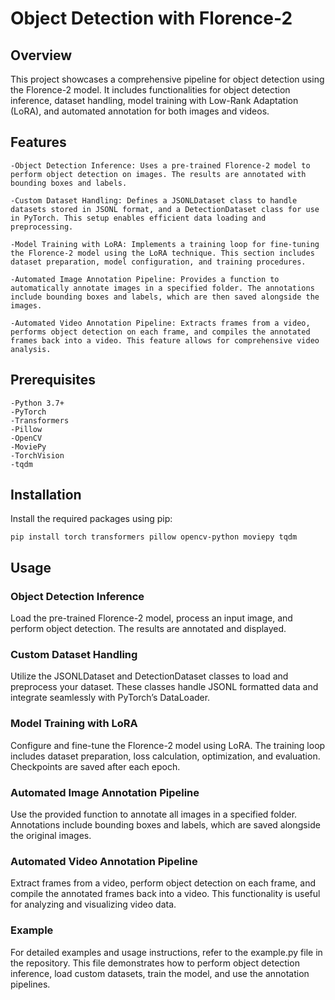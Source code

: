 # Object Detection with Florence-2

## Overview

This project showcases a comprehensive pipeline for object detection using the Florence-2 model. It includes functionalities for object detection inference, dataset handling, model training with Low-Rank Adaptation (LoRA), and automated annotation for both images and videos.

## Features

	-Object Detection Inference: Uses a pre-trained Florence-2 model to perform object detection on images. The results are annotated with bounding boxes and labels.
 
	-Custom Dataset Handling: Defines a JSONLDataset class to handle datasets stored in JSONL format, and a DetectionDataset class for use in PyTorch. This setup enables efficient data loading and preprocessing.
 
	-Model Training with LoRA: Implements a training loop for fine-tuning the Florence-2 model using the LoRA technique. This section includes dataset preparation, model configuration, and training procedures.
 
	-Automated Image Annotation Pipeline: Provides a function to automatically annotate images in a specified folder. The annotations include bounding boxes and labels, which are then saved alongside the images.
 
	-Automated Video Annotation Pipeline: Extracts frames from a video, performs object detection on each frame, and compiles the annotated frames back into a video. This feature allows for comprehensive video analysis.

## Prerequisites

	-Python 3.7+
	-PyTorch
	-Transformers
	-Pillow
	-OpenCV
	-MoviePy
	-TorchVision
	-tqdm

## Installation

Install the required packages using pip:

```pip install torch transformers pillow opencv-python moviepy tqdm```

## Usage

### Object Detection Inference

Load the pre-trained Florence-2 model, process an input image, and perform object detection. The results are annotated and displayed.

### Custom Dataset Handling

Utilize the JSONLDataset and DetectionDataset classes to load and preprocess your dataset. These classes handle JSONL formatted data and integrate seamlessly with PyTorch’s DataLoader.

### Model Training with LoRA

Configure and fine-tune the Florence-2 model using LoRA. The training loop includes dataset preparation, loss calculation, optimization, and evaluation. Checkpoints are saved after each epoch.

### Automated Image Annotation Pipeline

Use the provided function to annotate all images in a specified folder. Annotations include bounding boxes and labels, which are saved alongside the original images.

### Automated Video Annotation Pipeline

Extract frames from a video, perform object detection on each frame, and compile the annotated frames back into a video. This functionality is useful for analyzing and visualizing video data.

### Example

For detailed examples and usage instructions, refer to the example.py file in the repository. This file demonstrates how to perform object detection inference, load custom datasets, train the model, and use the annotation pipelines.

